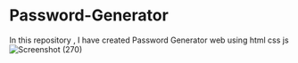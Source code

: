 # Password-Generator
In this repository , I have created Password Generator web using html css js
![Screenshot (270)](https://github.com/sagarchaurasia176/Password-Generator/assets/101509099/46df4e73-ea3c-4a13-8f8a-8c196f673d8e)
